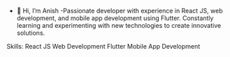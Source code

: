 - 👋 Hi, I’m Anish 
-Passionate developer with experience in React JS, web development, and mobile app development using Flutter. Constantly learning and experimenting with new technologies to create innovative solutions.

Skills:
React JS
Web Development
Flutter
Mobile App Development
